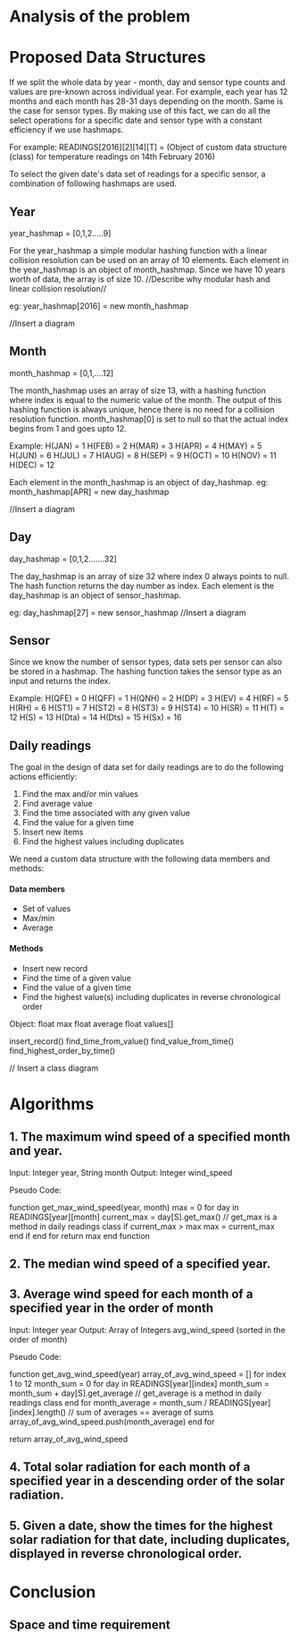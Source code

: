 # Analysis of the problem

# Proposed Data Structures
If we split the whole data by year - month, day and sensor type counts and values are pre-known across individual year. For example, each year has 12 months and each month has 28-31 days depending on the month. Same is the case for sensor types. By making use of this fact, we can do all the select operations for a specific date and sensor type with a constant efficiency if we use hashmaps.

For example:
READINGS[2016][2][14][T] = (Object of custom data structure (class) for temperature readings on 14th February 2016)

To select the given date's data set of readings for a specific sensor, a combination of following hashmaps are used.

## Year
year_hashmap = [0,1,2.....9]

For the year_hashmap a simple modular hashing function with a linear collision resolution can be used on an array of 10 elements. Each element in the year_hashmap is an object of month_hashmap. Since we have 10 years worth of data, the array is of size 10. //Describe why modular hash and linear collision resolution//

eg: year_hashmap[2016] = new month_hashmap

//Insert a diagram

## Month
month_hashmap = [0,1,....12]

The month_hashmap uses an array of size 13, with a hashing function where index is equal to the  numeric value of the month. The output of this hashing function is always unique, hence there is no need for a collision resolution function. month_hashmap[0] is set to null so that the actual index begins from 1 and goes upto 12.

Example:
H(JAN) = 1
H(FEB) = 2
H(MAR) = 3
H(APR) = 4
H(MAY) = 5
H(JUN) = 6
H(JUL) = 7
H(AUG) = 8
H(SEP) = 9
H(OCT) = 10
H(NOV) = 11
H(DEC) = 12

Each element in the month_hashmap is an object of day_hashmap.
eg: month_hashmap[APR] = new day_hashmap

//Insert a diagram

## Day
day_hashmap = [0,1,2.......32]

The day_hashmap is an array of size 32 where index 0 always points to null. The hash function returns the day number as index. Each element is the day_hashmap is an object of sensor_hashmap.

eg: day_hashmap[27] = new sensor_hashmap
//Insert a diagram

## Sensor
Since we know the number of sensor types, data sets per sensor can also be stored in a hashmap. The hashing function takes the sensor type as an input and returns the index.

Example:
H(QFE) = 0
H(QFF) = 1
H(QNH) = 2
H(DP) = 3
H(EV) = 4
H(RF) = 5
H(RH) = 6
H(ST1) = 7
H(ST2) = 8
H(ST3) = 9
H(ST4) = 10
H(SR) = 11
H(T) = 12
H(S) = 13
H(Dta) = 14
H(Dts) = 15
H(Sx) = 16

## Daily readings
The goal in the design of data set for daily readings are to do the following actions efficiently:
1) Find the max and/or min values 
2) Find average value
3) Find the time associated with any given value
4) Find the value for a given time
5) Insert new items
6) Find the highest values including duplicates

We need a custom data structure with the following data members and methods:

#### Data members
- Set of values
- Max/min
- Average

#### Methods
- Insert new record
- Find the time of a given value
- Find the value of a given time
- Find the highest value(s) including duplicates in reverse chronological order

Object:
  float max
  float average
  float values[]

  insert_record()
  find_time_from_value()
  find_value_from_time()
  find_highest_order_by_time()

// Insert a class diagram

# Algorithms

## 1. The maximum wind speed of a specified month and year.
Input: Integer year, String month
Output: Integer wind_speed

Pseudo Code:

function get_max_wind_speed(year, month)
  max = 0
  for day in READINGS[year][month]
    current_max = day[S].get_max() // get_max is a method in daily readings class
    if current_max > max
      max = current_max
    end if
  end for
  return max
end function

## 2. The median wind speed of a specified year.

## 3. Average wind speed for each month of a specified year in the order of month
Input: Integer year
Output: Array of Integers avg_wind_speed (sorted in the order of month)

Pseudo Code:

function get_avg_wind_speed(year)
  array_of_avg_wind_speed = []
  for index 1 to 12
    month_sum = 0
    for day in READINGS[year][index]
      month_sum = month_sum + day[S].get_average // get_average is a method in daily readings class
    end for
    month_average = month_sum / READINGS[year][index].length() // sum of averages == average of sums
    array_of_avg_wind_speed.push(month_average)
  end for

  return array_of_avg_wind_speed

## 4. Total solar radiation for each month of a specified year in a descending order of the solar radiation.

## 5. Given a date, show the times for the highest solar radiation for that date, including duplicates, displayed in reverse chronological order.

# Conclusion

## Space and time requirement
